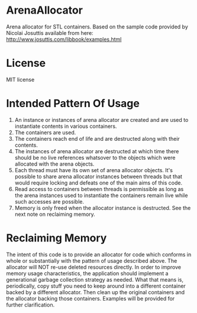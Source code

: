 ArenaAllocator
==============

Arena allocator for STL containers.  Based on the sample code provided by Nicolai Josuttis available from here:
http://www.josuttis.com/libbook/examples.html

License
=======
MIT license


Intended Pattern Of Usage
=========================

1.  An instance or instances of arena allocator are created and are used to instantiate contents in various containers.
2.  The containers are used.
3.  The containers reach end of life and are destructed along with their contents.
4.  The instances of arena allocator are destructed at which time there should be no live references whatsover to the objects which were allocated with the arena objects.
5.  Each thread must have its own set of arena allocator objects.  It's possible to share arena allocator instances between threads but that would require locking and defeats one of the main aims of this code.  
6.  Read access to containers between threads is permissible as long as the arena instances used to instantiate the containers remain live while such accesses are possible.
7.  Memory is only freed when the allocator instance is destructed.  See the next note on reclaiming memory.

Reclaiming Memory
=================

The intent of this code is to provide an allocator for code which conforms in whole or substantially with the pattern of usage described above.  The allocator will NOT re-use deleted resources directly.  In order to improve memory usage characteristics, the application should implement a generational garbage collection strategy as needed.  What that means is, periodically, copy stuff you need to keep around into a different container backed by a different allocator.  Then clean up the original containers and the allocator backing those containers.  Examples will be provided for further clarification.
